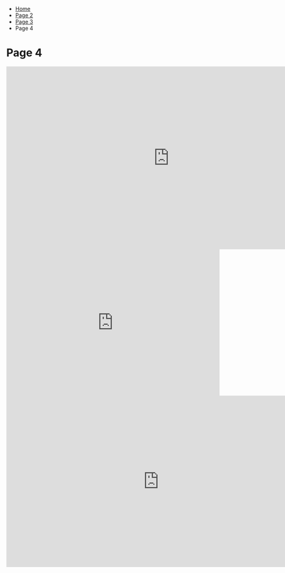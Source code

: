 
<ul class="breadcrumb">
  <li><a href="index.html">Home</a></li>
  <li><a href="page2.html">Page 2</a></li>
  <li><a href="page3.html">Page 3</a></li>
  <li>Page 4</li>
</ul>




<body>
<h1> Page 4 </h1>
  
  
  
  <iframe width="854" height="480" src="https://www.youtube.com/embed/9uG4kYZyEHc" frameborder="0" gesture="media" allowfullscreen></iframe>






<iframe src="https://archive.org/embed/LastWeekendSentence" width="560" height="384" frameborder="0" webkitallowfullscreen="true" mozallowfullscreen="true" allowfullscreen></iframe>


<iframe width="800" height="450" src="https://www.powtoon.com/embed/g3kQu1La8Qb/" frameborder="0"></iframe>





